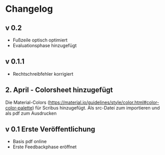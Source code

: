 # Changelog

## v 0.2
- Fußzeile optisch optimiert
- Evaluationsphase hinzugefügt

## v 0.1.1
- Rechtschreibfehler korrigiert

## 2. April - Colorsheet hinzugefügt
Die Material-Colors (https://material.io/guidelines/style/color.html#color-color-palette) für Scribus hinzugefügt. Als src-Datei zum importieren und als pdf zum Ausdrucken

## v 0.1 Erste Veröffentlichung
- Basis pdf online
- Erste Feedbackphase eröffnet
